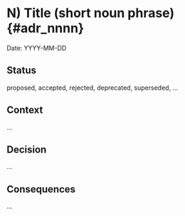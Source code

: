 # N) Title (short noun phrase) {#adr_nnnn}

<!--
Don't forget to update the TOC in index.md when adding a new record
-->

Date: YYYY-MM-DD

## Status

proposed, accepted, rejected, deprecated, superseded, ...

## Context

...

## Decision

...

## Consequences

...
